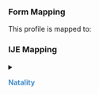 ### Form Mapping
This profile is mapped to:

### IJE Mapping

<style>
 .context-menu {cursor: context-menu; color: #438bca;}
 .context-menu:hover {opacity: 0.5;}
</style>
<details>

<summary>

<strong class='context-menu' > Natality </strong>

</summary>
<table class='grid'>
<thead>
  <tr>
    <th style='text-align: center'><strong>Use Case</strong></th>
    <th><strong>#</strong></th>
    <th><strong>Description</strong></th>
    <th><strong>IJE Name</strong></th>
    <th><strong>Field</strong></th>
    <th><strong>Type</strong></th>
    <th><strong>Value Set/Comments</strong></th>
  </tr>
</thead>
<tbody>
<tr>
  <td style='text-align: center'>Natality</td>
  <td>153</td>
  <td>Principal source of Payment for this delivery</td>
  <td>PAY</td>
  <td>type</td>
  <td>codeable</td>
  <td><a href='ValueSet-ValueSet-birth-and-fetal-death-financial-class.html'>BirthAndFetalDeathFinancialClassVS</a> </td>
</tr>

</tbody>
</table>

</details>
<p></p>

